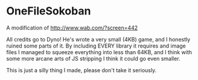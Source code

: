 # OneFileSokoban
A modification of http://www.wab.com/?screen=442

All credits go to Dyno! He's wrote a very small (4KB) game, and I honestly ruined some parts of it. By including EVERY library it requires and image files I managed to squeeze everything into less than 64KB, and I think with some more arcane arts of JS stripping I think it could go even smaller.

This is just a silly thing I made, please don't take it seriously.
